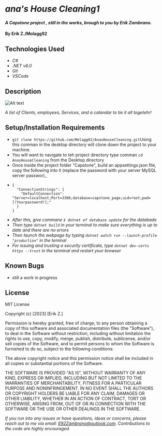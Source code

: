 # _ana's House Cleaning1_

#### _A Capstone project , still in the works, brough to you by Erik Zambrano._

#### By Erik Z./Molagg92

## Technologies Used

* _C#_
* _.NET v6.0_
* _Git_
* _VSCode_

## Description

![Alt text](image.png)

_A list of Clients, employees, Services, and a calandar to tie it all togetehr!_

## Setup/Installation Requirements

* `git clone https://github.com/Molagg92/AnasHouseCleaning.git`Using this comman in the desktop directory will clone down the project to your machine.
* You will want to navigate to teh project directory type comman `cd AnasHouseCleaning` from the Desktop directory
* Once inside the project folder "Capstone", build an appsettings.json file, copy the following into it (replace the password with your server MySQL server passwor)_
* ```
  {
    "ConnectionStrings": {
      "DefaultConnection": "Server=localhost;Port=3306;database=capstone_page;uid=root;pwd=[!Yourpassword!];"
    }
  } 
* _After this, give commane `$ dotnet ef database update` for the databade_ 
* _Then type `dotnet build` in your terminal to make sure everything is up to date and there are no errors_
* _Then launch the webpage by typing `dotnet watch run --launch-profile "production"` in the teminal_
* _For issuing and trusting a security certificate, type `dotnet dev-certs https --trust` in the terminal and restart your browser_

## Known Bugs

* still a work in progress

## License

MIT License

Copyright (c) [2023] [Erik Z.]

Permission is hereby granted, free of charge, to any person obtaining a copy
of this software and associated documentation files (the "Software"), to deal
in the Software without restriction, including without limitation the rights
to use, copy, modify, merge, publish, distribute, sublicense, and/or sell
copies of the Software, and to permit persons to whom the Software is
furnished to do so, subject to the following conditions:

The above copyright notice and this permission notice shall be included in all
copies or substantial portions of the Software.

THE SOFTWARE IS PROVIDED "AS IS", WITHOUT WARRANTY OF ANY KIND, EXPRESS OR
IMPLIED, INCLUDING BUT NOT LIMITED TO THE WARRANTIES OF MERCHANTABILITY,
FITNESS FOR A PARTICULAR PURPOSE AND NONINFRINGEMENT. IN NO EVENT SHALL THE
AUTHORS OR COPYRIGHT HOLDERS BE LIABLE FOR ANY CLAIM, DAMAGES OR OTHER
LIABILITY, WHETHER IN AN ACTION OF CONTRACT, TORT OR OTHERWISE, ARISING FROM,
OUT OF OR IN CONNECTION WITH THE SOFTWARE OR THE USE OR OTHER DEALINGS IN THE
SOFTWARE.

_If you run into any issues or have questions, ideas or concerns, please reach out to me via email: E92Zambrano@outlook.com.  Contributions to the code are highly encouraged._
